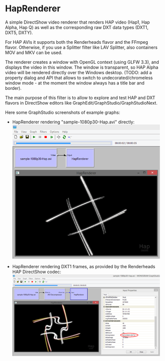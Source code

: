# HapRenderer
A simple DirectShow video renderer that renders HAP video (Hap1, Hap Alpha, Hap Q) as well as the corresponding raw DXT data types (DXT1, DXT5, DXTY).

For HAP AVIs it supports both the Renderheads flavor and the FFmpeg flavor.
Otherwise, if you use a Splitter filter like LAV Splitter, also containers MOV and MKV can be used.

The renderer creates a window with OpenGL context (using GLFW 3.3), and displays the video in this window. The window is transparent, so HAP Alpha video will be rendered directly over the Windows desktop. (TODO: add a property dialog and API that allows to switch to undecorated/chromeless window mode - at the moment the window always has a title bar and border).

The main purpose of this filter is to allow to explore and test HAP and DXT flavors in DirectShow editors like GraphEdit/GraphStudio/GraphStudioNext.

Here some GraphStudio screenshots of example graphs:

- HapRenderer rendering "sample-1080p30-Hap.avi" directly:
![](screenshots/haprenderer_hap1.png)

- HapRenderer rendering DXT1 frames, as provided by the Renderheads HAP DirectShow codec:
![](screenshots/haprenderer_dxt1.png)
